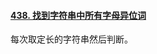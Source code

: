 #### [438. 找到字符串中所有字母异位词](https://leetcode-cn.com/problems/find-all-anagrams-in-a-string/)

每次取定长的字符串然后判断。


